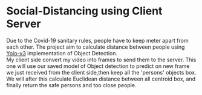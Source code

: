 # Social-Distancing using Client Server

Due to the Covid-19 sanitary rules, people have to keep meter apart from each other.
The project aim to calculate distance between people using [Yolo-v3](https://machinelearningmastery.com/how-to-perform-object-detection-with-yolov3-in-keras/ "Named link title") implementation of Object Detection.  
  My client side convert my video into frames to send them to the server. This one will use our saved model of Object detection to predict on new frame we just received from the client side,then keep all the 'persons' objects box. We will after this calculate Euclidean distance between all centroid box, and finally return the safe persons and too close people.
  
  
